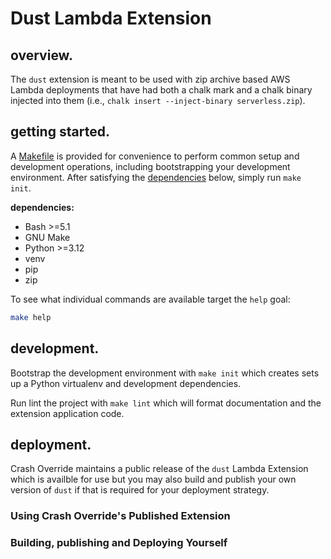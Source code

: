 # Dust Lambda Extension

## overview.

The `dust` extension is meant to be used with zip archive based AWS Lambda
deployments that have had both a chalk mark and a chalk binary injected into
them (i.e., `chalk insert --inject-binary serverless.zip`).

## getting started.

A [Makefile](./Makefile) is provided for convenience to perform common setup and
development operations, including bootstrapping your development environment.
After satisfying the [dependencies](#dependencies) below, simply run
`make init`.

**dependencies:**

- Bash >=5.1
- GNU Make
- Python >=3.12
- venv
- pip
- zip

To see what individual commands are available target the `help` goal:

```bash
make help
```

## development.

Bootstrap the development environment with `make init` which creates sets up a
Python virtualenv and development dependencies.

Run lint the project with `make lint` which will format documentation and the
extension application code.

## deployment.

Crash Override maintains a public release of the `dust` Lambda Extension which
is availble for use but you may also build and publish your own version of
`dust` if that is required for your deployment strategy.

### Using Crash Override's Published Extension

<!--TODO-->

### Building, publishing and Deploying Yourself

<!--TODO-->
